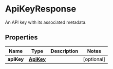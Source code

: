 

# ApiKeyResponse

An API key with its associated metadata.
## Properties

Name | Type | Description | Notes
------------ | ------------- | ------------- | -------------
**apiKey** | [**ApiKey**](ApiKey.md) |  |  [optional]



